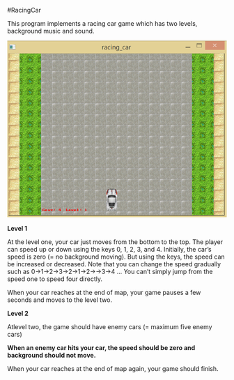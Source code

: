 #RacingCar
<p>This program implements a racing car game which has two levels, background music and sound.</p>

<p align="center">
<img src="https://github.com/eduardotrejo/GameDevelopment/blob/master/RacingCar/racing_car.png"/>
</p>
<b>Level 1</b>
<p>At the level one, your car just moves from the bottom to the top. The player can speed up or down using the keys 0, 1, 2, 3, and 4. Initially, the car’s speed is zero (= no background moving). But using the keys, the speed can be increased or decreased. Note that you can change the speed gradually such as 0->1->2->3->2->1->2->->3->4 ... You can’t simply jump from the speed one to speed four directly.</p>
<p>When your car reaches at the end of map, your game pauses a few seconds and moves to the level two.
</p>
<b>Level 2</b>
<p>Atlevel two, the game should have enemy cars (= maximum five enemy cars)</p>

<b>When an enemy car hits your car, the speed should be zero and background should not move.</b>
<p>When your car reaches at the end of map again, your game should finish.</p>
